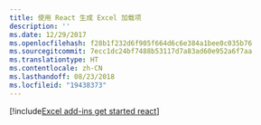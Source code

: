 ```yaml
---
title: 使用 React 生成 Excel 加载项
description: ''
ms.date: 12/29/2017
ms.openlocfilehash: f28b1f232d6f905f664d6c6e384a1bee0c035b76
ms.sourcegitcommit: 7ecc1dc24bf7488b53117d7a83ad60e952a6f7aa
ms.translationtype: HT
ms.contentlocale: zh-CN
ms.lasthandoff: 08/23/2018
ms.locfileid: "19438373"
---
```

[!include[Excel add-ins get started react](../includes/file-get-started-excel-react.md)]